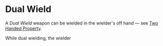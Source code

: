 # Dual Wield

A *Dual Wield* weapon can be wielded in the wielder's off hand — see [Two Handed Property](Two%20Handed%20Property.md).

While dual wielding, the wielder 
